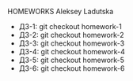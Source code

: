 HOMEWORKS Aleksey Ladutska

+ ДЗ-1: git checkout homework-1
+ ДЗ-2: git checkout homework-2
+ ДЗ-3: git checkout homework-3
+ ДЗ-4: git checkout homework-4
+ ДЗ-5: git checkout homework-5
+ ДЗ-6: git checkout homework-6
